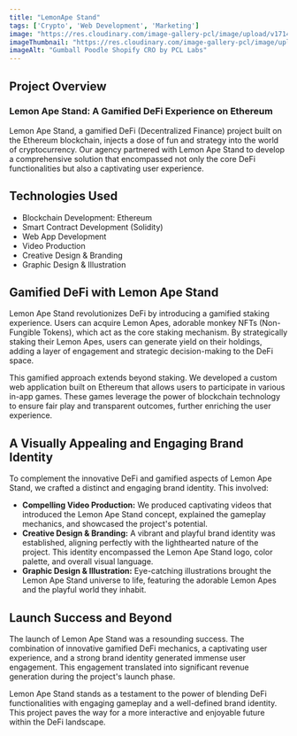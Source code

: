 ```yaml
---
title: "LemonApe Stand"
tags: ['Crypto', 'Web Development', 'Marketing']
image: "https://res.cloudinary.com/image-gallery-pcl/image/upload/v1714789945/Blawby/Lemonape_Featured_gdlkgt.webp"
imageThumbnail: "https://res.cloudinary.com/image-gallery-pcl/image/upload/v1714791178/Blawby/Lemon_Ape_jmcsca.webp"
imageAlt: "Gumball Poodle Shopify CRO by PCL Labs"
---
```


## Project Overview

### Lemon Ape Stand: A Gamified DeFi Experience on Ethereum

Lemon Ape Stand, a gamified DeFi (Decentralized Finance) project built on the Ethereum blockchain, injects a dose of fun and strategy into the world of cryptocurrency. Our agency partnered with Lemon Ape Stand to develop a comprehensive solution that encompassed not only the core DeFi functionalities but also a captivating user experience.

## Technologies Used

* Blockchain Development: Ethereum 
* Smart Contract Development (Solidity)
* Web App Development
* Video Production
* Creative Design & Branding
* Graphic Design & Illustration

## Gamified DeFi with Lemon Ape Stand

Lemon Ape Stand revolutionizes DeFi by introducing a gamified staking experience. Users can acquire Lemon Apes, adorable monkey NFTs (Non-Fungible Tokens), which act as the core staking mechanism. By strategically staking their Lemon Apes, users can generate yield on their holdings, adding a layer of engagement and strategic decision-making to the DeFi space. 

This gamified approach extends beyond staking. We developed a custom web application built on Ethereum that allows users to participate in various in-app games. These games leverage the power of blockchain technology to ensure fair play and transparent outcomes, further enriching the user experience.

## A Visually Appealing and Engaging Brand Identity

To complement the innovative DeFi and gamified aspects of Lemon Ape Stand, we crafted a distinct and engaging brand identity. This involved:

* **Compelling Video Production:** We produced captivating videos that introduced the Lemon Ape Stand concept, explained the gameplay mechanics, and showcased the project's potential.
* **Creative Design & Branding:** A vibrant and playful brand identity was established, aligning perfectly with the lighthearted nature of the project. This identity encompassed the Lemon Ape Stand logo, color palette, and overall visual language.
* **Graphic Design & Illustration:** Eye-catching illustrations brought the Lemon Ape Stand universe to life, featuring the adorable Lemon Apes and the playful world they inhabit.

## Launch Success and Beyond

The launch of Lemon Ape Stand was a resounding success. The combination of innovative gamified DeFi mechanics, a captivating user experience, and a strong brand identity generated immense user engagement.  This engagement translated into significant revenue generation during the project's launch phase.

Lemon Ape Stand stands as a testament to the power of blending DeFi functionalities with engaging gameplay and a well-defined brand identity. This project paves the way for a more interactive and enjoyable future within the DeFi landscape.